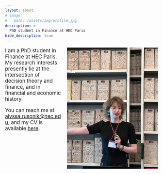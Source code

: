 ```yaml
---
layout: about
# image: 
#   path: /assets/img/profile.jpg
description: >
  PhD student in Finance at HEC Paris
hide_description: true
---
```


<div style="float: right; width: 300px; margin-left: 20px;">
<img src="/assets/img/profile.jpg" width="350">
</div>

<div style="font-size: 1.2em;">
I am a PhD student in Finance at HEC Paris. My research interests presently lie at the intersection of decision theory and finance, and in financial and economic history.

You can reach me at alyssa.rusonik@hec.edu, and my CV is available <a href="/assets/pdf/AlyssaRusonik_CV.pdf" target="_blank">here</a>.
</div>
